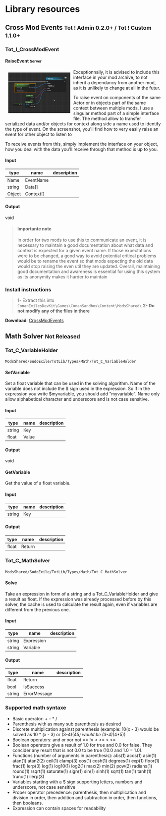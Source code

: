 # Library resources
## Cross Mod Events <small>Tot ! Admin 0.2.0+ / Tot ! Custom 1.1.0+</small>

### Tot_I_CrossModEvent

#### RaiseEvent <small>Server</small>
<img src="img/screenshot/RaiseEvent.png" style="float: left;max-width:200px;margin:10px;" />
Exceptionnally, it is advised to include this interface in your mod archive, to not inherit a dependancy from another mod, as it is unlikely to change at all in the futur.

To raise event on components of the same Actor or in objects part of the same context between multiple mods, I use a singular method part of a simple interface file. The method allow to transfer serialized data and/or objects for context along side a name used to identify the type of event. On the screenshot, you'll find how to very easily raise an event for other object to listen to

To receive events from this, simply implement the interface on your object, how you deal with the data you'll receive through that method is up to you.
<!-- tabs:start -->

#### **Input**

|type|name|description|
|-|-|----|
|Name|EventName||
|string|Data[]||
|Object|Context[]||

#### **Output**

void

<!-- tabs:end -->

> #### Importante note   
> In order for two mods to use this to communicate an event, it is necessary to maintain a good documentation about what data and context is expected for a given event name. If those expectations were to be changed, a good way to avoid potential critical problems would be to rename the event so that mods expecting the old data would stop raising the even util they are updated. Overall, maintaining good documentation and awareness is essential for using this system as its anonymity makes it harder to maintain

### Install instructions
> 1- Extract this into `ConanExilesDevKit\Games\ConanSandbox\Content\ModsShared\`
> **2- Do not modify any of the files in there**

**Download**: [CrossModEvents](/API/Lib.CrossModEvents.zip ':ignore')

## Math Solver <small>Not Released</small>
### Tot_C_VariableHolder
`ModsShared/SudoExile/TotLib/Types/Math/Tot_C_VariableHolder`

#### SetVariable
Set a float variable that can be used in the solving algorithm. Name of the variable does not include the $ sign used in the expression. So if in the expression you write $myvariable, you should add "myvariable". Name only allow alphabetical character and underscore and is not case sensitive.
<!-- tabs:start -->

#### **Input**

|type|name|description|
|-|-|----|
|string|Key||
|float|Value||

#### **Output**

void

<!-- tabs:end -->

#### GetVariable
Get the value of a float variable.
<!-- tabs:start -->

#### **Input**

|type|name|description|
|-|-|----|
|string|Key||

#### **Output**

|type|name|description|
|-|-|----|
|float|Return||

<!-- tabs:end -->

### Tot_C_MathSolver
`ModsShared/SudoExile/TotLib/Types/Math/Tot_C_MathSolver`

#### Solve
Take an expression in form of a string and a Tot_C_VariableHolder and give a result as float. If the expression was already processed before by this solver, the cache is used to calculate the result again, even if variables are different from the previous one.
<!-- tabs:start -->

#### **Input**

|type|name|description|
|-|-|----|
|string|Expression||
|string|Variable||

#### **Output**

|type|name|description|
|-|-|----|
|float|Return||
|bool|IsSuccess||
|string|ErrorMessage||

<!-- tabs:end -->

### Supported math syntaxe

- Basic operator: + - * /
- Parenthesis with as many sub parenthesis as desired
- Discrete multiplication against parenthesis (example: 10(x - 3) would be solved as 10 * (x - 3) or (3-4)(4*5) would be (3-4)*(4*5))
- Boolean operators: and or xor not == != < <= > >=
- Boolean operators give a result of 1.0 for true and 0.0 for false. They concider any result that is not 0.0 to be true (10.0 and 1.0 = 1.0).
- Functions (number of arguments in parenthesis): abs(1) acos(1) asin(1) atan(1) atan2(2) ceil(1) clamp(3) cos(1) cosh(1) degrees(1) exp(1) floor(1) frac(1) lerp(3) log(1) log10(1) log2(1) max(2) min(2) pow(2) radians(1) round(1) rsqrt(1) saturate(1) sign(1) sin(1) sinh(1) sqrt(1) tan(1) tanh(1) trunc(1) ilerp(3)
- Variables starting with a $ sign supporting letters, numbers and underscore, not case sensitive
- Proper operator precedence: parenthesis, then multiplication and division in order, then addition and subtraction in order, then functions, then booleans.
- Expression can contain spaces for readability
